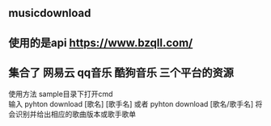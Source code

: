 ## musicdownload 
## 使用的是api https://www.bzqll.com/ 
## 集合了 网易云 qq音乐 酷狗音乐 三个平台的资源 
使用方法 sample目录下打开cmd  
输入 pyhton download [歌名] [歌手名]   或者 pyhton download [歌名/歌手名]   将会识别并给出相应的歌曲版本或歌手歌单
